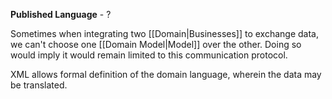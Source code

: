 **Published Language** - ?

Sometimes when integrating two [[Domain|Businesses]] to exchange data, we can't choose one [[Domain Model|Model]] over the other. Doing so would imply it would remain limited to this communication protocol.

XML allows formal definition of the domain language, wherein the data may be translated.


